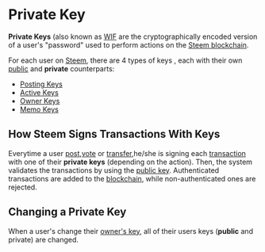 # Private Key

**Private Keys** (also known as [WIF](/glossary/wif.md) are the cryptographically encoded version of a user's "password" used to perform actions on the [Steem blockchain](/glossary/steem-blockchain.md).

For each user on [Steem](/glossary/steem-blockchain.md), there are 4 types of keys , each with their own [public](/glossary/public-key.md) and **private** counterparts:

- [Posting Keys](/glossary/posting-key.md)
- [Active Keys](/glossary/active-key.md)
- [Owner Keys](/glossary/owner-key.md)
- [Memo Keys](/glossary/memo-key.md)

## How Steem Signs Transactions With Keys

Everytime a user [post](/glossary/posting.md),[vote](/glossary/voting.me) or [transfer](/glossary/transfer.md),he/she is signing each [transaction](/glossary/transaction.md) with one of their **private keys** (depending on the action). Then, the system validates the transactions by using the [public key](/glossary/public-key.md). Authenticated transactions are added to the [blockchain](/glossary/blockchain.md), while non-authenticated ones are rejected.

## Changing a Private Key

When a user's change their [owner's key](/glossary/owner-key.md), all of their users keys (**public** and private) are changed.